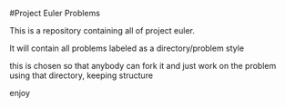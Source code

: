 
#Project Euler Problems

This is a repository containing all of project euler.

It will contain all problems labeled as a directory/problem style

this is chosen so that anybody can fork it and just work on the problem using that directory, keeping structure

enjoy
